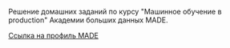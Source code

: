 Решение домашних заданий по курсу "Машинное обучение в production" Академии больших данных MADE.

[Ссылка на профиль MADE](https://data.mail.ru/profile/d.babina/)
